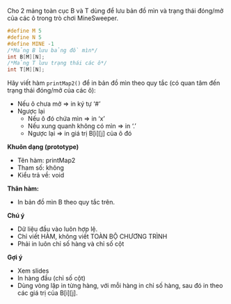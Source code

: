 Cho 2 mảng toàn cục B và T dùng để lưu bản đồ mìn và trạng thái đóng/mở của các ô trong trò chơi MineSweeper.
```cpp
#define M 5
#define N 5
#define MINE -1
/*Mảng B lưu bảng đồ mìn*/
int B[M][N];
/*Mảng T lưu trạng thái các ô*/
int T[M][N];
```
Hãy viết hàm `printMap2()` để in bản đồ mìn theo quy tắc (có quan tâm đến trạng thái đóng/mở của các ô):
- Nếu ô chưa mở => in ký tự ‘#’
- Ngược lại
    - Nếu ô đó chứa mìn => in ‘x’
    - Nếu xung quanh không có mìn => in ‘.’
    - Ngược lại => in giá trị B[i][j] của ô đó 

**Khuôn dạng (prototype)**
- Tên hàm: printMap2
- Tham số: không
- Kiểu trả về: void

**Thân hàm:**
- In bản đồ mìn B theo quy tắc trên.

**Chú ý**
- Dữ liệu đầu vào luôn hợp lệ.
- Chỉ viết HÀM, không viết TOÀN BỘ CHƯƠNG TRÌNH
- Phải in luôn chỉ số hàng và chỉ số cột

**Gợi ý**
- Xem slides
- In hàng đầu (chỉ số cột)
- Dùng vòng lặp in từng hàng, với mỗi hàng in chỉ số hàng, sau đó in theo các giá trị của B[i][j].